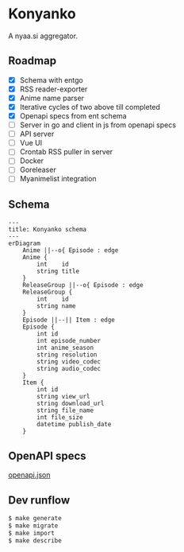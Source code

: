 # Konyanko

A nyaa.si aggregator.

## Roadmap

- [x] Schema with entgo
- [x] RSS reader-exporter
- [x] Anime name parser
- [x] Iterative cycles of two above till completed
- [x] Openapi specs from ent schema
- [ ] Server in go and client in js from openapi specs
- [ ] API server
- [ ] Vue UI
- [ ] Crontab RSS puller in server
- [ ] Docker
- [ ] Goreleaser
- [ ] Myanimelist integration

## Schema

```mermaid
---
title: Konyanko schema
---
erDiagram
    Anime ||--o{ Episode : edge
    Anime {
        int    id
        string title
    }
    ReleaseGroup ||--o{ Episode : edge
    ReleaseGroup {
        int    id
        string name
    }
    Episode ||--|| Item : edge
    Episode {
        int id
        int episode_number
        int anime_season
        string resolution
        string video_codec
        string audio_codec
    }
    Item {
        int id
        string view_url
        string download_url
        string file_name
        int file_size
        datetime publish_date
    }
```

## OpenAPI specs

[openapi.json](https://petstore.swagger.io/?url=https://github.com/eiri/konyanko/blob/main/ent/openapi.json)

## Dev runflow

```bash
$ make generate
$ make migrate
$ make import
$ make describe
```
